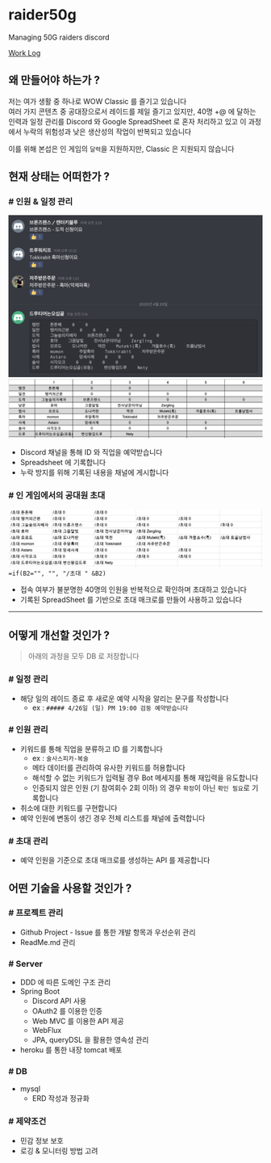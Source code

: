 # raider50g
Managing 50G raiders discord

[Work Log](https://github.com/Hyune-c/TIL/tree/master/Toy%20Project/Raider50G)
 
## 왜 만들어야 하는가 ?

저는 여가 생활 중 하나로 WOW Classic 를 즐기고 있습니다  
여러 가지 콘텐츠 중 공대장으로서 레이드를 제일 즐기고 있지만, 40명 +@ 에 달하는 인력과 일정 관리를 Discord 와 Google SpreadSheet 로 혼자 처리하고 있고 이 과정에서 누락의 위험성과 낮은 생산성의 작업이 반복되고 있습니다

이를 위해 본섭은 인 게임의 `달력`을 지원하지만, Classic 은 지원되지 않습니다

## 현재 상태는 어떠한가 ?

### # 인원 & 일정 관리

![managing people](./docs/2020-04-29-03-16-30.png)
![managing people](./docs/2020-04-29-03-18-31.png)

- Discord 채널을 통해 ID 와 직업을 예약받습니다
- Spreadsheet 에 기록합니다
- 누락 방지를 위해 기록된 내용을 채널에 게시합니다

### # 인 게임에서의 공대원 초대

![invite people](./docs/2020-04-29-03-22-59.png)
`=if(B2="", "", "/초대 " &B2)`

- 접속 여부가 불분명한 40명의 인원을 반복적으로 확인하며 초대하고 있습니다
- 기록된 SpreadSheet 를 기반으로 초대 매크로를 만들어 사용하고 있습니다

---

## 어떻게 개선할 것인가 ?

> 아래의 과정을 모두 DB 로 저장합니다

### # 일정 관리

- 해당 일의 레이드 종료 후 새로운 예약 시작을 알리는 문구를 작성합니다
  - ex : `##### 4/26일 (일) PM 19:00 검둥 예약받습니다`

### # 인원 관리

- 키워드를 통해 직업을 분류하고 ID 를 기록합니다
  - ex : `술사스피카-복술`
  - 메타 데이터를 관리하여 유사한 키워드를 허용합니다
  - 해석할 수 없는 키워드가 입력될 경우 Bot 메세지를 통해 재입력을 유도합니다
  - 인증되지 않은 인원 (기 참여회수 2회 이하) 의 경우 `확정`이 아닌 `확인 필요`로 기록합니다
- 취소에 대한 키워드를 구현합니다
- 예약 인원에 변동이 생긴 경우 전체 리스트를 채널에 출력합니다

### # 초대 관리

- 예약 인원을 기준으로 초대 매크로를 생성하는 API 를 제공합니다

## 어떤 기술을 사용할 것인가 ?

### # 프로젝트 관리

- Github Project - Issue 를 통한 개발 항목과 우선순위 관리
- ReadMe.md 관리

### # Server

- DDD 에 따른 도메인 구조 관리
- Spring Boot
  - Discord API 사용
  - OAuth2 를 이용한 인증
  - Web MVC 를 이용한 API 제공
  - WebFlux 
  - JPA, queryDSL 을 활용한 영속성 관리
- heroku 를 통한 내장 tomcat 배포

### # DB

- mysql
  - ERD 작성과 정규화

### # 제약조건

- 민감 정보 보호
- 로깅 & 모니터링 방법 고려
